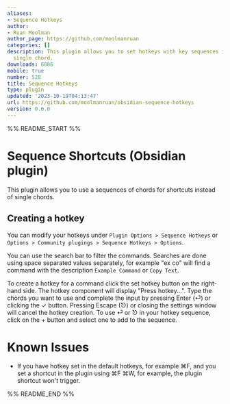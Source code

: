 ```yaml
---
aliases:
- Sequence Hotkeys
author:
- Ruan Moolman
author_page: https://github.com/moolmanruan
categories: []
description: This plugin allows you to set hotkeys with key sequences instead of a
  single chord.
downloads: 6086
mobile: true
number: 528
title: Sequence Hotkeys
type: plugin
updated: '2023-10-19T04:13:47'
url: https://github.com/moolmanruan/obsidian-sequence-hotkeys
version: 0.6.0
---
```


%% README_START %%

# Sequence Shortcuts (Obsidian plugin)

This plugin allows you to use a sequences of chords for shortcuts instead of single chords.

## Creating a hotkey

You can modify your hotkeys under `Plugin Options > Sequence Hotkeys` or `Options > Community plugings > Sequence Hotkeys > Options`.

You can use the search bar to filter the commands. Searches are done using space separated values separately, for example "ex co" will find a command with the description `Example Command` or `Copy Text`.

To create a hotkey for a command click the set hotkey button on the right-hand side. The hotkey component will display "Press hotkey...". Type the chords you want to use and complete the input by pressing Enter (⏎) or clicking the ✓ button. Pressing Escape (⎋) or closing the settings window will cancel the hotkey creation. To use ⏎ or ⎋ in your hotkey sequence, click on the + button and select one to add to the sequence.

# Known Issues

-   If you have hotkey set in the default hotkeys, for example ⌘F, and you set a shortcut in the plugin using ⌘F ⌘W, for example, the plugin shortcut won't trigger.


%% README_END %%